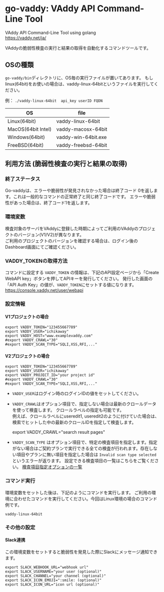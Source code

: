 
go-vaddy: VAddy API Command-Line Tool
=================================

VAddy API Command-Line Tool using golang  
https://vaddy.net/ja/

VAddyの脆弱性検査の実行と結果の取得を自動化するコマンドツールです。

## OSの種類

`go-vaddy/bin`ディレクトリに、OS毎の実行ファイルが置いてあります。
もしlinux(64bit)をお使いの場合は、vaddy-linux-64bitというファイルを実行してください。

例： `./vaddy-linux-64bit  api_key userID FQDN`

| OS                  | file               |
| ------------------- | ------------------ |
| Linux(64bit)        | vaddy-linux-64bit  |
| MacOS(64bit Intel)  | vaddy-macosx-64bit |
| Windows(64bit)      | vaddy-win-64bit.exe|
| FreeBSD(64bit)      | vaddy-freebsd-64bit|


## 利用方法 (脆弱性検査の実行と結果の取得)

### 終了ステータス
Go-vaddyは、エラーや脆弱性が発見されなかった場合は終了コード 0を返します。これは一般的なコマンドの正常終了と同じ終了コードです。
エラーや脆弱性があった場合は、終了コード1を返します。


### 環境変数

検査対象のサーバをVAddyに登録した時期によってご利用のVAddyのプロジェクトのバージョン(V1/V2)が異なります。  
ご利用のプロジェクトのバージョンを確認する場合は、ログイン後のDashboard画面にてご確認ください。  

### VADDY_TOKENの取得方法
コマンドに設定する `VADDY_TOKEN` の情報は、下記のAPI設定ページから「Create WebAPI key」ボタンを押してAPIキーを発行してください。
発行した画面の「API Auth Key」の値が、`VADDY_TOKEN`にセットする値になります。  
https://console.vaddy.net/user/webapi

### 設定情報
#### V1プロジェクトの場合

    export VADDY_TOKEN="123455667789"  
    export VADDY_USER="ichikaway"  
    export VADDY_HOST="www.examplevaddy.com"  
    #export VADDY_CRAWL="30"  
    #export VADDY_SCAN_TYPE="SQLI,XSS,RFI,..."

#### V2プロジェクトの場合

    export VADDY_TOKEN="123455667789"
    export VADDY_USER="ichikaway"
    export VADDY_PROJECT_ID="your project id"
    #export VADDY_CRAWL="30"
    #export VADDY_SCAN_TYPE="SQLI,XSS,RFI,..."

* `VADDY_USER`はログイン時のログインIDの値をセットしてください。  
* `VADDY_CRAWL`はオプション項目で、指定しない場合は最新のクロールデータを使って検査します。  クロールラベルの指定も可能です。  
例えば、クロールラベルにuseredit1, useredit2のように付けていた場合は、検索でヒットした中の最新のクロールIDを指定して検査します。

    export VADDY_CRAWL="search result pages"  

* `VADDY_SCAN_TYPE` はオプション項目で、特定の検査項目を指定します。指定がない場合はご契約プランで実行できる全ての検査が行われます。存在しない項目やプランに無い項目を指定した場合は `Invalid scan type selected`というエラーが返ります。
設定できる検査項目の一覧はこちらをご覧ください。 [検査項目指定オプションの一覧](https://github.com/vaddy/WebAPI-document/blob/master/VAddy-WebApi-ScanType.md)



### コマンド実行
環境変数をセットした後は、下記のようにコマンドを実行します。  ご利用の環境に合わせたコマンドを実行してください。今回はLinux環境の場合のコマンド例です。

    vaddy-linux-64bit


### その他の設定
#### Slack連携
この環境変数をセットすると脆弱性を発見した際にSlackにメッセージ通知できます。

    export SLACK_WEBHOOK_URL="webhook url"
    export SLACK_USERNAME="your user (optional)"
    export SLACK_CHANNEL="your channel (optional)"
    export SLACK_ICON_EMOJI=":smile: (optional)"
    export SLACK_ICON_URL="icon url (optional)"
